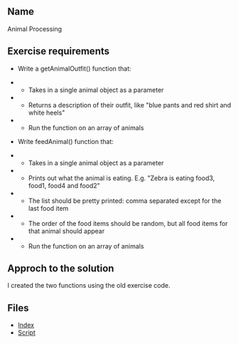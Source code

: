 ## Name 
Animal Processing
## Exercise requirements
* Write a getAnimalOutfit() function that:
* * Takes in a single animal object as a parameter
* * Returns a description of their outfit, like "blue pants and red shirt and white heels"
* * Run the function on an array of animals

* Write feedAnimal() function that:
* * Takes in a single animal object as a parameter
* * Prints out what the animal is eating. E.g. "Zebra is eating food3, food1, food4 and food2"
* * The list should be pretty printed: comma separated except for the last food item
* * The order of the food items should be random, but all food items for that animal should appear
* * Run the function on an array of animals
## Approch to the solution
I created the two functions using the old exercise code.
## Files
* [Index](index.html) 
* [Script](script/main.js) 